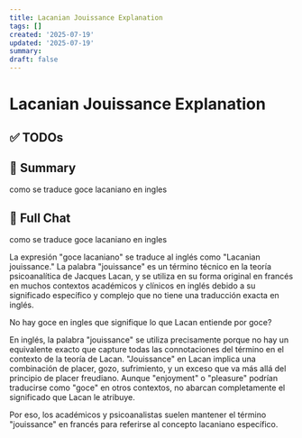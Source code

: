 ```yaml
---
title: Lacanian Jouissance Explanation
tags: []
created: '2025-07-19'
updated: '2025-07-19'
summary:
draft: false
---
```


# Lacanian Jouissance Explanation

## ✅ TODOs


## 📌 Summary
como se traduce goce lacaniano en ingles

## 🧠 Full Chat


como se traduce goce lacaniano en ingles



La expresión "goce lacaniano" se traduce al inglés como "Lacanian jouissance." La palabra "jouissance" es un término técnico en la teoría psicoanalítica de Jacques Lacan, y se utiliza en su forma original en francés en muchos contextos académicos y clínicos en inglés debido a su significado específico y complejo que no tiene una traducción exacta en inglés.

No hay goce en ingles que signifique lo que Lacan entiende por goce?

En inglés, la palabra "jouissance" se utiliza precisamente porque no hay un equivalente exacto que capture todas las connotaciones del término en el contexto de la teoría de Lacan. "Jouissance" en Lacan implica una combinación de placer, gozo, sufrimiento, y un exceso que va más allá del principio de placer freudiano. Aunque "enjoyment" o "pleasure" podrían traducirse como "goce" en otros contextos, no abarcan completamente el significado que Lacan le atribuye.

Por eso, los académicos y psicoanalistas suelen mantener el término "jouissance" en francés para referirse al concepto lacaniano específico.